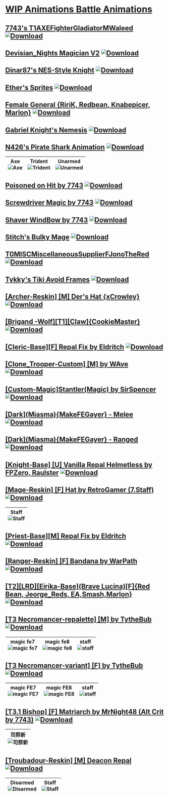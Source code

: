 # [WIP Animations Battle Animations](./)

## [7743's T1AXEFighterGladiatorMWaleed](https://git.io/JE2Or) [![Download](https://img.shields.io/badge/Download--red?style=social&logo=github)](https://git.io/JE236)






## [Devisian_Nights Magician V2](https://git.io/JE2OV) [![Download](https://img.shields.io/badge/Download--red?style=social&logo=github)](https://git.io/JE23b)






## [Dinar87's NES-Style Knight](https://git.io/JE2OX) [![Download](https://img.shields.io/badge/Download--red?style=social&logo=github)](https://git.io/JE23X)






## [Ether's Sprites](https://git.io/JE2Oi) [![Download](https://img.shields.io/badge/Download--red?style=social&logo=github)](https://git.io/JE237)






## [Female General {RiriK, Redbean, Knabepicer, Marlon}](https://git.io/JE2OM) [![Download](https://img.shields.io/badge/Download--red?style=social&logo=github)](https://git.io/JE23r)






## [Gabriel Knight's Nemesis](https://git.io/JE2O4) [![Download](https://img.shields.io/badge/Download--red?style=social&logo=github)](https://git.io/JE23R)






## [N426's Pirate Shark Animation](https://git.io/JE23M) [![Download](https://img.shields.io/badge/Download--red?style=social&logo=github)](https://git.io/JE2se)

| <b>Axe</b><br/><img alt="Axe" src="https://git.io/JE2OH"/> | <b>Trident</b><br/><img alt="Trident" src="https://git.io/JE2OW"/> | <b>Unarmed</b><br/><img alt="Unarmed" src="https://git.io/JE2OC"/> |
| :---: | :---: | :---: |




## [Poisoned on Hit by 7743](https://git.io/JE2Oy) [![Download](https://img.shields.io/badge/Download--red?style=social&logo=github)](https://git.io/JE23K)






## [Screwdriver Magic by 7743](https://git.io/JE2OR) [![Download](https://img.shields.io/badge/Download--red?style=social&logo=github)](https://git.io/JE23y)






## [Shaver WindBow by 7743](https://git.io/JE2O2) [![Download](https://img.shields.io/badge/Download--red?style=social&logo=github)](https://git.io/JE232)






## [Stitch's Bulky Mage](https://git.io/JE2OA) [![Download](https://img.shields.io/badge/Download--red?style=social&logo=github)](https://git.io/JE23W)






## [T0MISCMiscellaneousSupplierFJonoTheRed](https://git.io/JE2Og) [![Download](https://img.shields.io/badge/Download--red?style=social&logo=github)](https://git.io/JE23g)






## [Tykky's Tiki Avoid Frames](https://git.io/JE2ON) [![Download](https://img.shields.io/badge/Download--red?style=social&logo=github)](https://git.io/JE23Y)






## [\[Archer-Reskin\] \[M\] Der's Hat {xCrowley}](https://git.io/JE2OZ) [![Download](https://img.shields.io/badge/Download--red?style=social&logo=github)](https://git.io/JE23a)






## [\[Brigand -Wolf\]\[T1\]\[Claw\]{CookieMaster}](https://git.io/JE2O5) [![Download](https://img.shields.io/badge/Download--red?style=social&logo=github)](https://git.io/JE2sI)






## [\[Cleric-Base\]\[F\] Repal Fix by Eldritch](https://git.io/JE2Ow) [![Download](https://img.shields.io/badge/Download--red?style=social&logo=github)](https://git.io/JE23A)






## [\[Clone_Trooper-Custom\] \[M\] by WAve](https://git.io/JE2Ob) [![Download](https://img.shields.io/badge/Download--red?style=social&logo=github)](https://git.io/JE23P)






## [\[Custom-Magic\]Stantler\(Magic\) by SirSpencer](https://git.io/JE23e) [![Download](https://img.shields.io/badge/Download--red?style=social&logo=github)](https://git.io/JE23n)






## [\[Dark\]\(Miasma\){MakeFEGayer} - Melee](https://git.io/JE23I) [![Download](https://img.shields.io/badge/Download--red?style=social&logo=github)](https://git.io/JE23D)






## [\[Dark\]\(Miasma\){MakeFEGayer} - Ranged](https://git.io/JE2OK) [![Download](https://img.shields.io/badge/Download--red?style=social&logo=github)](https://git.io/JE23B)






## [\[Knight-Base\] \[U\] Vanilla Repal Helmetless by FPZero, Raulster](https://git.io/JE2Oo) [![Download](https://img.shields.io/badge/Download--red?style=social&logo=github)](https://git.io/JE23V)






## [\[Mage-Reskin\] \[F\] Hat by RetroGamer \(7.Staff\)](https://git.io/JE23w) [![Download](https://img.shields.io/badge/Download--red?style=social&logo=github)](https://git.io/JE23h)

| <b>Staff</b><br/><img alt="Staff" src="https://git.io/JE2OP"/> |
| :---: |




## [\[Priest-Base\]\[M\] Repal Fix by Eldritch](https://git.io/JE2OB) [![Download](https://img.shields.io/badge/Download--red?style=social&logo=github)](https://git.io/JE23o)






## [\[Ranger-Reskin\] \[F\] Bandana by WarPath](https://git.io/JE2OS) [![Download](https://img.shields.io/badge/Download--red?style=social&logo=github)](https://git.io/JE23s)






## [\[T2\]\[LRD\]\[Eirika-Base\]\(Brave Lucina\)\[F\]{Red Bean, Jeorge_Reds, EA,Smash,Marlon}](https://git.io/JE2O8) [![Download](https://img.shields.io/badge/Download--red?style=social&logo=github)](https://git.io/JE231)






## [\[T3 Necromancer-repalette\] \[M\] by TytheBub](https://git.io/JE23F) [![Download](https://img.shields.io/badge/Download--red?style=social&logo=github)](https://git.io/JE2sU)

| <b>magic fe7</b><br/><img alt="magic fe7" src="https://git.io/JE23f"/> | <b>magic fe8</b><br/><img alt="magic fe8" src="https://git.io/JE23q"/> | <b>staff</b><br/><img alt="staff" src="https://git.io/JE2Op"/> |
| :---: | :---: | :---: |




## [\[T3 Necromancer-variant\] \[F\] by TytheBub](https://git.io/JE23S) [![Download](https://img.shields.io/badge/Download--red?style=social&logo=github)](https://git.io/JE2sv)

| <b>magic FE7</b><br/><img alt="magic FE7" src="https://git.io/JE23t"/> | <b>magic FE8</b><br/><img alt="magic FE8" src="https://git.io/JE23U"/> | <b>staff</b><br/><img alt="staff" src="https://git.io/JE23J"/> |
| :---: | :---: | :---: |




## [\[T3.1 Bishop\] \[F\] Matriarch by MrNight48 \(Alt Crit by 7743\)](https://git.io/JE23N) [![Download](https://img.shields.io/badge/Download--red?style=social&logo=github)](https://git.io/JE2sk)

| <b>司祭新</b><br/><img alt="司祭新" src="https://git.io/JE2O1"/> |
| :---: |




## [\[Troubadour-Reskin\] \[M\] Deacon Repal](https://git.io/JE23Q) [![Download](https://img.shields.io/badge/Download--red?style=social&logo=github)](https://git.io/JE2sJ)

| <b>Disarmed</b><br/><img alt="Disarmed" src="https://git.io/JE233"/> | <b>Staff</b><br/><img alt="Staff" src="https://git.io/JE23T"/> |
| :---: | :---: |



